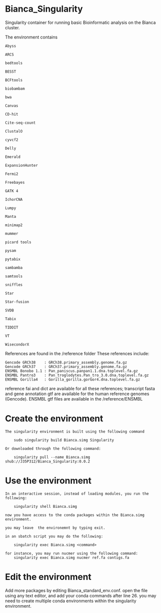 # Bianca_Singularity
Singularity container for running basic Bioinformatic analysis on the Bianca cluster.

The environment contains 

	Abyss

	ARCS

	bedtools
	
	BESST

	BCFtools

	biobambam

	bwa

	Canvas
	
	CD-hit

	Cite-seq-count
	
	ClustalO
	
	cyvcf2

	Delly

	Emerald

	ExpansionHunter
	
	Fermi2
	
	Freebayes

	GATK 4

	IchorCNA

	Lumpy

	Manta

	minimap2

	mummer

	picard tools
	
	pysam
	
	pytabix

	sambamba

	samtools

	sniffles	

	Star
	
	Star-fusion
	
	SVDB

	Tabix

	TIDDIT

	VT

	WisecondorX

References are found in the /reference folder These references include:

    Gencode GRCh38    : GRCh38.primary_assembly.genome.fa.gz
    Gencode GRCh37    : GRCh37.primary_assembly.genome.fa.gz
    ENSMBL Bonobo 1.1 : Pan_paniscus.panpan1.1.dna.toplevel.fa.gz
    ENSMBL Pantro3    : Pan_troglodytes.Pan_tro_3.0.dna.toplevel.fa.gz
    ENSMBL Gorilla4   : Gorilla_gorilla.gorGor4.dna.toplevel.fa.gz

reference fai and dict are available for all these references; transcript fasta and gene annotation gtf are available for the human reference genomes (Gencode).
ENSMBL gtf files are available in the /reference/ENSMBL

# Create the environment

	The singularity environment is built using the following command

		sudo singularity build Bianca.simg Singularity

	Or downloaded through the following command:

		singularity pull --name Bianca.simg shub://J35P312/Bianca_Singularity:0.0.2

# Use the environment

	In an interactive session, instead of loading modules, you run the  following:

		singularity shell Bianca.simg

	now you have access to the conda packages within the Bianca.simg environment.
	
	you may leave  the environemnt by typing exit.

    in an sbatch script you may do the following:

        singularity exec Bianca.simg <command>

    for instance, you may run nucmer using the following command:
        singularity exec Bianca.simg nucmer ref.fa contigs.fa


# Edit the  environment

Add more packages by editing Bianca_standard_env.conf. open the file using any text editor, and add your conda commands
after line 26. you may need to create multiple conda environments within the singularity environment.
